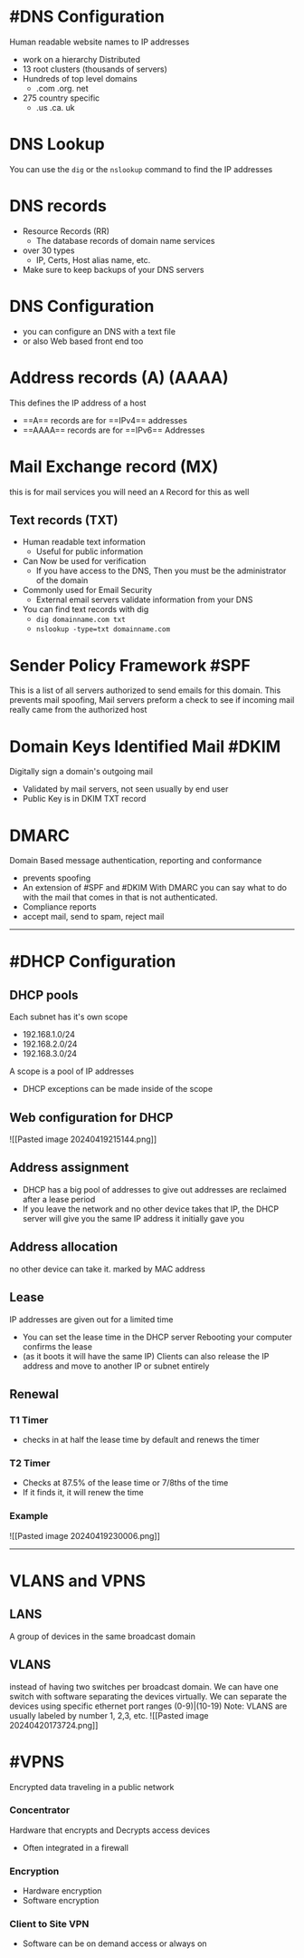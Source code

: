 # #DNS Configuration
Human readable website names to IP addresses
- work on a hierarchy
Distributed
- 13 root clusters (thousands of servers)
- Hundreds of top level domains
	- .com .org. net
- 275 country specific
	- .us .ca. uk
# DNS Lookup
You can use the `dig` or the `nslookup` command to find the IP addresses

# DNS records
- Resource Records (RR)
	- The database records of domain name services
- over 30 types
	- IP, Certs, Host alias name, etc.
- Make sure to keep backups of your DNS servers
# DNS Configuration
- you can configure an DNS with a text file
- or also Web based front end too
# Address records (A) (AAAA)
This defines the IP address of a host
- ==A== records are for ==IPv4== addresses
- ==AAAA== records are for ==IPv6== Addresses
# Mail Exchange record (MX)
this is for mail services you will need an `A` Record for this as well
## Text records (TXT)
- Human readable text information
	- Useful for public information
- Can Now be used for verification
	- If you have access to the DNS, Then you must be the administrator of the domain
- Commonly used for Email Security
	- External email servers validate information from your DNS
- You can find text records with dig
	- `dig domainname.com txt`
	- `nslookup -type=txt domainname.com`
# Sender Policy Framework #SPF
This is a list of all servers authorized to send emails for this domain. This prevents mail spoofing, Mail servers preform a check to see if incoming mail really came from the authorized host
# Domain Keys Identified Mail #DKIM
Digitally sign a domain's outgoing mail
- Validated by mail servers, not seen usually by end user
- Public Key is in DKIM TXT record
# DMARC
Domain Based message authentication, reporting and conformance
- prevents spoofing
- An extension of #SPF and #DKIM
With DMARC you can say what to do with the mail that comes in that is not authenticated.
- Compliance reports
- accept mail, send to spam, reject mail
---
# #DHCP Configuration
## DHCP pools
Each subnet has it's own scope
- 192.168.1.0/24
- 192.168.2.0/24
- 192.168.3.0/24

A scope is a pool of IP addresses
- DHCP exceptions can be made inside of the scope
## Web configuration for DHCP
![[Pasted image 20240419215144.png]]
## Address assignment
- DHCP has a big pool of addresses to give out
addresses are reclaimed after a lease period
- If you leave the network and no other device takes that IP, the DHCP server will give you the same IP address it initially gave you
## Address allocation
no other device can take it. marked by MAC address
## Lease
IP addresses are given out for a limited time
- You can set the lease time in the DHCP server
Rebooting your computer confirms the lease 
- (as it boots it will have the same IP)
Clients can also release the IP address and move to another IP or subnet entirely
## Renewal
### T1 Timer
- checks in at half the lease time by default and renews the timer
### T2 Timer
- Checks at 87.5% of the lease time or 7/8ths of the time
- If it finds it, it will renew the time
### Example
![[Pasted image 20240419230006.png]]

---
# VLANS and VPNS
## LANS
A group of devices in the same broadcast domain

## VLANS
instead of having two switches per broadcast domain. We can have one switch with software separating the devices virtually. We can separate the devices using specific ethernet port ranges (0-9)|(10-19)
Note: VLANS are usually labeled by number 1, 2,3, etc.
![[Pasted image 20240420173724.png]]
# #VPNS
Encrypted data traveling in a public network
### Concentrator
Hardware that encrypts and Decrypts access devices
- Often integrated in a firewall
### Encryption
- Hardware encryption
- Software encryption
### Client to Site VPN
- Software can be on demand access or always on
